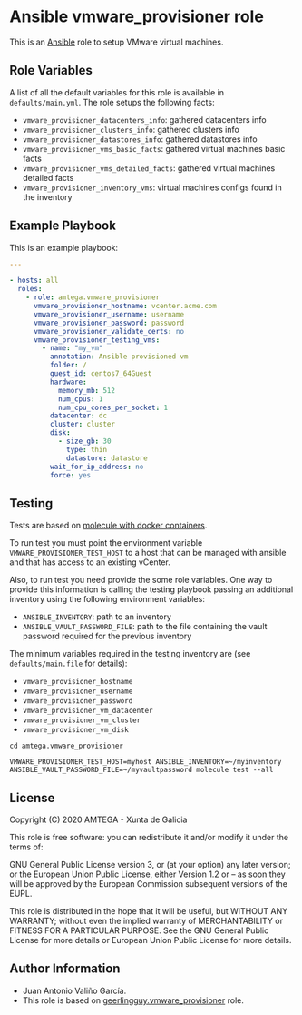 # Ansible vmware_provisioner role

This is an [Ansible](http://www.ansible.com) role to setup VMware virtual machines.

## Role Variables

A list of all the default variables for this role is available in `defaults/main.yml`. The role setups the following facts:

- `vmware_provisioner_datacenters_info`: gathered datacenters info
- `vmware_provisioner_clusters_info`: gathered clusters info
- `vmware_provisioner_datastores_info`: gathered datastores info
- `vmware_provisioner_vms_basic_facts`: gathered virtual machines basic facts
- `vmware_provisioner_vms_detailed_facts`: gathered virtual machines detailed facts
- `vmware_provisioner_inventory_vms`: virtual machines configs found in the inventory

## Example Playbook

This is an example playbook:

```yaml
---

- hosts: all
  roles:
    - role: amtega.vmware_provisioner
      vmware_provisioner_hostname: vcenter.acme.com
      vmware_provisioner_username: username
      vmware_provisioner_password: password
      vmware_provisioner_validate_certs: no
      vmware_provisioner_testing_vms:
        - name: "my_vm"
          annotation: Ansible provisioned vm
          folder: /
          guest_id: centos7_64Guest
          hardware:
            memory_mb: 512
            num_cpus: 1
            num_cpu_cores_per_socket: 1
          datacenter: dc
          cluster: cluster
          disk:
            - size_gb: 30
              type: thin
              datastore: datastore            
          wait_for_ip_address: no          
          force: yes
```

## Testing

Tests are based on [molecule with docker containers](https://molecule.readthedocs.io/en/latest/installation.html).

To run test you must point the environment variable `VMWARE_PROVISIONER_TEST_HOST` to a host that can be managed with ansible and that has access to an existing vCenter.

Also, to run test you need provide the some role variables. One way to provide this information is calling the testing playbook passing an additional inventory using the following environment variables:

- `ANSIBLE_INVENTORY`: path to an inventory
- `ANSIBLE_VAULT_PASSWORD_FILE`: path to the file containing the vault password required for the previous inventory

The minimum variables required in the testing inventory are (see `defaults/main.file` for details):

- `vmware_provisioner_hostname`
- `vmware_provisioner_username`
- `vmware_provisioner_password`
- `vmware_provisioner_vm_datacenter`
- `vmware_provisioner_vm_cluster`
- `vmware_provisioner_vm_disk`

```shell
cd amtega.vmware_provisioner

VMWARE_PROVISIONER_TEST_HOST=myhost ANSIBLE_INVENTORY=~/myinventory ANSIBLE_VAULT_PASSWORD_FILE=~/myvaultpassword molecule test --all
```

## License

Copyright (C) 2020 AMTEGA - Xunta de Galicia

This role is free software: you can redistribute it and/or modify it under the terms of:

GNU General Public License version 3, or (at your option) any later version; or the European Union Public License, either Version 1.2 or – as soon they will be approved by the European Commission ­subsequent versions of the EUPL.

This role is distributed in the hope that it will be useful, but WITHOUT ANY WARRANTY; without even the implied warranty of MERCHANTABILITY or FITNESS FOR A PARTICULAR PURPOSE.  See the GNU General Public License for more details or European Union Public License for more details.

## Author Information

- Juan Antonio Valiño García.
- This role is based on [geerlingguy.vmware_provisioner](https://galaxy.ansible.com/geerlingguy/vmware_provisioner) role.
